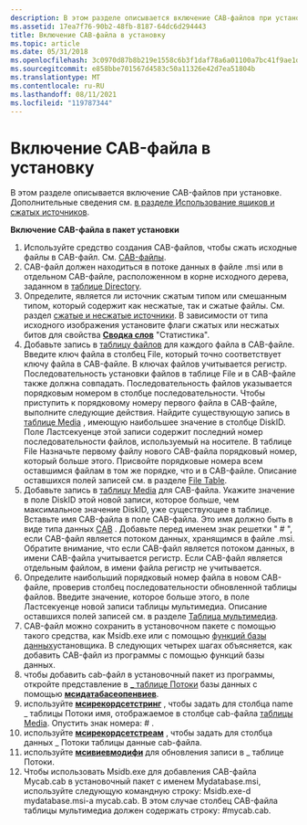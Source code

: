```yaml
---
description: В этом разделе описывается включение CAB-файлов при установке. Дополнительные сведения см. в разделе Использование ящиков и сжатых источников.
ms.assetid: 17ea7f76-90b2-48fb-8187-64dc6d294443
title: Включение CAB-файла в установку
ms.topic: article
ms.date: 05/31/2018
ms.openlocfilehash: 3c0970d87b8b219e1558c6b3f1daf78a6a01100a7bc41f9ae1dad51a25048b46
ms.sourcegitcommit: e858bbe701567d4583c50a11326e42d7ea51804b
ms.translationtype: MT
ms.contentlocale: ru-RU
ms.lasthandoff: 08/11/2021
ms.locfileid: "119787344"
---
```

# <a name="including-a-cabinet-file-in-an-installation"></a>Включение CAB-файла в установку

В этом разделе описывается включение CAB-файлов при установке. Дополнительные сведения см. [в разделе Использование ящиков и сжатых источников](using-cabinets-and-compressed-sources.md).

**Включение CAB-файла в пакет установки**

1.  Используйте средство создания CAB-файлов, чтобы сжать исходные файлы в CAB-файл. См. [CAB-файлы](cabinet-files.md).
2.  CAB-файл должен находиться в потоке данных в файле .msi или в отдельном CAB-файле, расположенном в корне исходного дерева, заданном в [таблице Directory](directory-table.md).
3.  Определите, является ли источник сжатым типом или смешанным типом, который содержит как несжатые, так и сжатые файлы. См. раздел [сжатые и несжатые источники](compressed-and-uncompressed-sources.md). В зависимости от типа исходного изображения установите флаги сжатых или несжатых битов для свойства [**Сводка слов**](word-count-summary.md) "Статистика".
4.  Добавьте запись в [таблицу файлов](file-table.md) для каждого файла в CAB-файле. Введите ключ файла в столбец File, который точно соответствует ключу файла в CAB-файле. В ключах файлов учитывается регистр. Последовательность установки файлов в таблице File и в CAB-файле также должна совпадать. Последовательность файлов указывается порядковым номером в столбце последовательности. Чтобы приступить к порядковому номеру первого файла в CAB-файле, выполните следующие действия. Найдите существующую запись в [таблице Media](media-table.md) , имеющую наибольшее значение в столбце DiskID. Поле Ластсекуенце этой записи содержит последний номер последовательности файлов, используемый на носителе. В таблице File Назначьте первому файлу нового CAB-файла порядковый номер, который больше этого. Присвойте порядковые номера всем оставшимся файлам в том же порядке, что и в CAB-файле. Описание оставшихся полей записей см. в разделе [File Table](file-table.md).
5.  Добавьте запись в [таблицу Media](media-table.md) для CAB-файла. Укажите значение в поле DiskID этой новой записи, которое больше, чем максимальное значение DiskID, уже существующее в таблице. Вставьте имя CAB-файла в поле CAB-файла. Это имя должно быть в виде типа данных [CAB](cabinet.md) . Добавьте перед именем знак решетки " \# ", если CAB-файл является потоком данных, хранящимся в файле .msi. Обратите внимание, что если CAB-файл является потоком данных, в имени CAB-файла учитывается регистр. Если CAB-файл является отдельным файлом, в имени файла регистр не учитывается.
6.  Определите наибольший порядковый номер файла в новом CAB-файле, проверив столбец последовательности обновленной таблицы файлов. Введите значение, которое больше этого, в поле Ластсекуенце новой записи таблицы мультимедиа. Описание оставшихся полей записей см. в разделе [Таблица мультимедиа](media-table.md).
7.  CAB-файл можно сохранить в установочном пакете с помощью такого средства, как Msidb.exe или с помощью [функций базы данных](database-functions.md)установщика. В следующих четырех шагах объясняется, как добавить CAB-файл из программы с помощью функций базы данных.
8.  чтобы добавить cab-файл в установочный пакет из программы, откройте представление в [ \_ таблице Потоки](-streams-table.md) базы данных с помощью [**мсидатабасеопенвиев**](/windows/desktop/api/Msiquery/nf-msiquery-msidatabaseopenviewa).
9.  используйте [**мсирекордсетстринг**](/windows/desktop/api/Msiquery/nf-msiquery-msirecordsetstringa) , чтобы задать для столбца name \_ таблицы Потоки имя, отображаемое в столбце cab-файла [таблицы Media](media-table.md). Опустить знак номера: \# .
10. используйте [**мсирекордсетстреам**](/windows/desktop/api/Msiquery/nf-msiquery-msirecordsetstreama) , чтобы задать для столбца данных \_ Потоки таблицы данные cab-файла.
11. используйте [**мсивиевмодифи**](/windows/desktop/api/Msiquery/nf-msiquery-msiviewmodify) для обновления записи в \_ таблице Потоки.
12. Чтобы использовать Msidb.exe для добавления CAB-файла Mycab.cab в установочный пакет с именем Mydatabase.msi, используйте следующую командную строку: Msidb.exe-d mydatabase.msi-a mycab.cab. В этом случае столбец CAB-файла таблицы мультимедиа должен содержать строку: \#mycab.cab.

 

 




